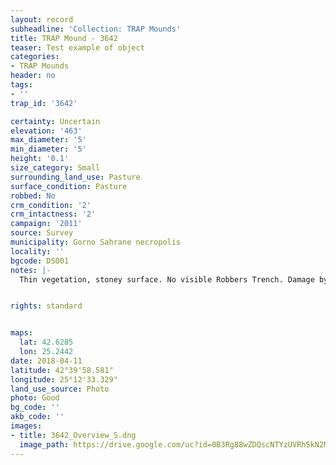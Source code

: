 ```yaml
---
layout: record
subheadline: 'Collection: TRAP Mounds'
title: TRAP Mound - 3642
teaser: Test example of object
categories:
- TRAP Mounds
header: no
tags:
- ''
trap_id: '3642'

certainty: Uncertain
elevation: '463'
max_diameter: '5'
min_diameter: '5'
height: '0.1'
size_category: Small
surrounding_land_use: Pasture
surface_condition: Pasture
robbed: No
crm_condition: '2'
crm_intactness: '2'
campaign: '2011'
source: Survey
municipality: Gorno Sahrane necropolis
locality: ''
bgcode: DS001
notes: |-
  Thin vegetation, stoney surface. No visible Robbers Trench. Damage by agriculture.


rights: standard


maps:
  lat: 42.6285
  lon: 25.2442
date: 2018-04-11
latitude: 42°39'58.581"
longitude: 25°12'33.329"
land_use_source: Photo
photo: Good
bg_code: ''
akb_code: ''
images:
- title: 3642_Overview_S.dng
  image_path: https://drive.google.com/uc?id=0B3Rg88wZDQscNTYzUVRhSkN2MzA
---
```

